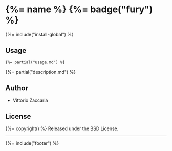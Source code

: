 # {%= name %} {%= badge("fury") %}


{%= include("install-global") %}

## Usage

```
{%= partial("usage.md") %}
```

{%= partial("description.md") %}

## Author

* Vittorio Zaccaria

## License
{%= copyright() %}
Released under the BSD License.

***

{%= include("footer") %}
